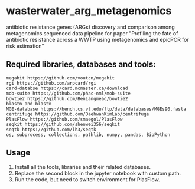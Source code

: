 # wasterwater_arg_metagenomics

antibiotic resistance genes (ARGs) discovery and comparison among metagenomics sequenced data pipeline for paper 
"Profiling the fate of antibiotic resistance across a WWTP using metagenomics and epicPCR for risk estimation"

## Required libraries, databases and tools:

    megahit https://github.com/voutcn/megahit 
    rgi https://github.com/arpcard/rgi
    card-databse https://card.mcmaster.ca/download 
    mob-suite https://github.com/phac-nml/mob-suite
    bowtie2 https://github.com/BenLangmead/bowtie2
    blastn and blastx 
    MGE-database https://bench.cs.vt.edu/ftp/data/databases/MGEs90.fasta 
    centrifuge https://github.com/DaehwanKimLab/centrifuge 
    PlasFlow https://github.com/smaegol/PlasFlow
    seqkit https://github.com/shenwei356/seqkit
    seqtk https://github.com/lh3/seqtk 
    os, subprocess, collections, pathlib, numpy, pandas, BioPython

## Usage
1. Install all the tools, libraries and their related databases.
2. Replace the second block in the jupyter notebook with custom path.
3. Run the code, but need to switch environment for PlasFlow.
